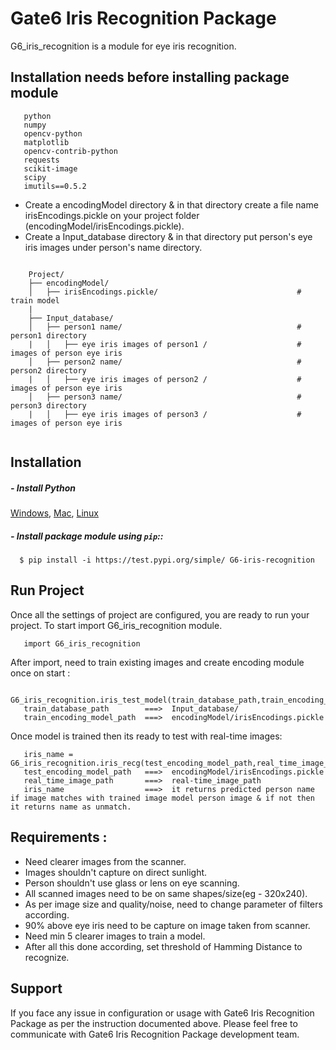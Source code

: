 # Gate6 Iris Recognition Package
   G6_iris_recognition is a module for eye iris recognition.
   
## Installation needs before installing package module 
  ```
     python 
     numpy
     opencv-python
     matplotlib
     opencv-contrib-python
     requests
     scikit-image
     scipy
     imutils==0.5.2
  ```  
  - Create a encodingModel directory & in that directory create a file name irisEncodings.pickle on your project folder (encodingModel/irisEncodings.pickle).
  - Create a Input_database directory & in that directory put person's eye iris images under person's name directory.


```shell

    Project/
    ├── encodingModel/
    │   ├── irisEncodings.pickle/                               # train model
    | 
    ├── Input_database/ 
    │   ├── person1 name/                                       # person1 directory
    |   │   ├── eye iris images of person1 /                    # images of person eye iris
    │   ├── person2 name/                                       # person2 directory
    |   │   ├── eye iris images of person2 /                    # images of person eye iris
    │   ├── person3 name/                                       # person3 directory
    |   │   ├── eye iris images of person3 /                    # images of person eye iris                   
 
```
## Installation

##### - Install Python

[Windows](http://timmyreilly.azurewebsites.net/python-flask-windows-development-environment-setup/), [Mac](http://docs.python-guide.org/en/latest/starting/install/osx/), [Linux](https://docs.aws.amazon.com/cli/latest/userguide/awscli-install-linux-python.html)


##### - Install package module using ``pip``::
  ```
    $ pip install -i https://test.pypi.org/simple/ G6-iris-recognition
  ```  
 
## Run Project

Once all the settings of project are configured, you are ready to run your project. To start import G6_iris_recognition module.

```shell
   import G6_iris_recognition
```

After import, need to train existing images and create encoding module once on start :

```shell
   G6_iris_recognition.iris_test_model(train_database_path,train_encoding_model_path)
   train_database_path        ===>  Input_database/
   train_encoding_model_path  ===>  encodingModel/irisEncodings.pickle
```

Once model is trained then its ready to test with real-time images:

```shell
   iris_name = G6_iris_recognition.iris_recg(test_encoding_model_path,real_time_image_path) 
   test_encoding_model_path   ===>  encodingModel/irisEncodings.pickle
   real_time_image_path       ===>  real-time_image_path
   iris_name                  ===>  it returns predicted person name if image matches with trained image model person image & if not then it returns name as unmatch.
```


## Requirements :

  * Need clearer images from the scanner.
  * Images shouldn't capture on direct sunlight.
  * Person shouldn't use glass or lens on eye scanning.
  * All scanned images need to be on same shapes/size(eg - 320x240).
  * As per image size and quality/noise, need to change parameter of filters according.
  * 90% above eye iris need to be capture on image taken from scanner.
  * Need min 5 clearer images to train a model.
  * After all this done according, set threshold of Hamming Distance to recognize.



## Support

If you face any issue in configuration or usage with Gate6 Iris Recognition Package as per the instruction documented above. Please feel free to communicate with Gate6 Iris Recognition Package development team.


